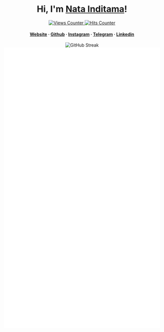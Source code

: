 <div align="center">

  <h1>Hi, I'm <a href="https://github.com/natainditama">Nata Inditama</a>!</h1>  
  <p>
    <a href="https://github.com/natainditama/">
      <img src="https://komarev.com/ghpvc/?username=natainditama&color=2563eb&label=Profile+Views" alt="Views Counter" />
    </a>
    <a href="https://github.com/natainditama/">
      <img
        src="https://hits.seeyoufarm.com/api/count/incr/badge.svg?url=https%3A%2F%2Fgithub.com%2Fnatainditama1212%2Fhit-counter&count_bg=%232563eb&title_bg=%23595959&title=Hits"
        alt="Hits Counter" />
    </a>
  </p>
   
  <h4>
    <a href="https://natainditama.pages.dev">Website</a>
    <span> · </span>
    <a href="https://github.com/natainditama">Github</a>
    <span> · </span>
    <a href="https://instagram.com/natainditama">Instagram</a>
    <span> · </span>
    <a href="https://t.me/natainditama">Telegram</a>
    <span> · </span>
    <a href="https://linkedin.com/in/natainditama">Linkedin</a>
  </h4>
</div>

<div align="center">
  <picture>
    <img src="https://github-readme-streak-stats.herokuapp.com?user=natainditama&border_radius=&card_width=500&ring=0366D6&fire=0366D6&currStreakLabel=0366D6&border=FFFFFF00&background=FFFFFF00&stroke=FFFFFF00&currStreakNum=777777&sideNums=777777&sideLabels=777777&dates=959DA5&excludeDaysLabel=959DA5" alt="GitHub Streak" loading="lazy" title="GitHub Streak"/>
  </picture>
</div>

<div align="center">
  <picture>
    <img src="github-metrics.svg" alt="Metrics" loading="lazy" title="Github Metrics"/>
  </picture>
</div>
